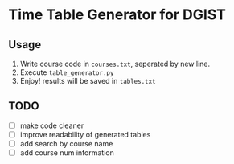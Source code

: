 # Time Table Generator for DGIST

## Usage
1. Write course code in `courses.txt`, seperated by new line.
2. Execute `table_generator.py`
3. Enjoy! results will be saved in `tables.txt`

## TODO
- [ ] make code cleaner
- [ ] improve readability of generated tables
- [ ] add search by course name
- [ ] add course num information